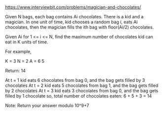 https://www.interviewbit.com/problems/magician-and-chocolates/



Given N bags, each bag contains Ai chocolates. There is a kid and a magician. In one unit of time, kid chooses a random bag i, eats Ai chocolates, then the magician fills the ith bag with floor(Ai/2) chocolates.

Given Ai for 1 <= i <= N, find the maximum number of chocolates kid can eat in K units of time.

For example,

K = 3
N = 2
A = 6 5

Return: 14

At t = 1 kid eats 6 chocolates from bag 0, and the bag gets filled by 3 chocolates
At t = 2 kid eats 5 chocolates from bag 1, and the bag gets filled by 2 chocolates
At t = 3 kid eats 3 chocolates from bag 0, and the bag gets filled by 1 chocolate
so, total number of chocolates eaten: 6 + 5 + 3 = 14

Note: Return your answer modulo 10^9+7
